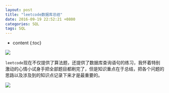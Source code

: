 ```yaml
---
layout: post
title: "leetcode数据库总结"
date: 2016-09-19 22:52:21 +0800
categories: SQL
tags: SQL
---
```

* content
{:toc}


![](http://i.imgur.com/I2Mk7KV.jpg)










`leetcode`现在不仅提供了算法题，还提供了数据库查询语句的练习，我怀着特别激动的心情小试身手把全部题目都刷完了，但是知识重点在于总结，把各个问题的思路以及涉及到的知识点记录下来才是最重要的。

![](http://i.imgur.com/40PTINs.jpg)